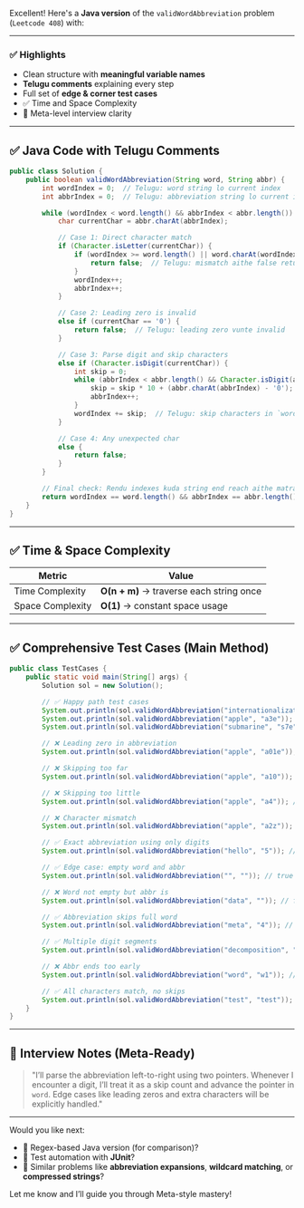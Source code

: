 Excellent! Here's a **Java version** of the `validWordAbbreviation` problem (`Leetcode 408`) with:

---

### ✅ Highlights

* Clean structure with **meaningful variable names**
* **Telugu comments** explaining every step
* Full set of **edge & corner test cases**
* ✅ Time and Space Complexity
* 🚀 Meta-level interview clarity

---

## ✅ Java Code with Telugu Comments

```java
public class Solution {
    public boolean validWordAbbreviation(String word, String abbr) {
        int wordIndex = 0;  // Telugu: word string lo current index
        int abbrIndex = 0;  // Telugu: abbreviation string lo current index

        while (wordIndex < word.length() && abbrIndex < abbr.length()) {
            char currentChar = abbr.charAt(abbrIndex);

            // Case 1: Direct character match
            if (Character.isLetter(currentChar)) {
                if (wordIndex >= word.length() || word.charAt(wordIndex) != currentChar) {
                    return false;  // Telugu: mismatch aithe false return cheyyadam
                }
                wordIndex++;
                abbrIndex++;
            }

            // Case 2: Leading zero is invalid
            else if (currentChar == '0') {
                return false;  // Telugu: leading zero vunte invalid
            }

            // Case 3: Parse digit and skip characters
            else if (Character.isDigit(currentChar)) {
                int skip = 0;
                while (abbrIndex < abbr.length() && Character.isDigit(abbr.charAt(abbrIndex))) {
                    skip = skip * 10 + (abbr.charAt(abbrIndex) - '0');  // Telugu: number form cheyyadam
                    abbrIndex++;
                }
                wordIndex += skip;  // Telugu: skip characters in `word`
            }

            // Case 4: Any unexpected char
            else {
                return false;
            }
        }

        // Final check: Rendu indexes kuda string end reach aithe matrame valid
        return wordIndex == word.length() && abbrIndex == abbr.length();
    }
}
```

---

## ✅ Time & Space Complexity

| Metric           | Value                                    |
| ---------------- | ---------------------------------------- |
| Time Complexity  | **O(n + m)** → traverse each string once |
| Space Complexity | **O(1)** → constant space usage          |

---

## ✅ Comprehensive Test Cases (Main Method)

```java
public class TestCases {
    public static void main(String[] args) {
        Solution sol = new Solution();

        // ✅ Happy path test cases
        System.out.println(sol.validWordAbbreviation("internationalization", "i12iz4n")); // true
        System.out.println(sol.validWordAbbreviation("apple", "a3e")); // true
        System.out.println(sol.validWordAbbreviation("submarine", "s7e")); // true

        // ❌ Leading zero in abbreviation
        System.out.println(sol.validWordAbbreviation("apple", "a01e")); // false

        // ❌ Skipping too far
        System.out.println(sol.validWordAbbreviation("apple", "a10")); // false

        // ❌ Skipping too little
        System.out.println(sol.validWordAbbreviation("apple", "a4")); // false (should skip to 'e')

        // ❌ Character mismatch
        System.out.println(sol.validWordAbbreviation("apple", "a2z")); // false

        // ✅ Exact abbreviation using only digits
        System.out.println(sol.validWordAbbreviation("hello", "5")); // true

        // ✅ Edge case: empty word and abbr
        System.out.println(sol.validWordAbbreviation("", "")); // true

        // ❌ Word not empty but abbr is
        System.out.println(sol.validWordAbbreviation("data", "")); // false

        // ✅ Abbreviation skips full word
        System.out.println(sol.validWordAbbreviation("meta", "4")); // true

        // ✅ Multiple digit segments
        System.out.println(sol.validWordAbbreviation("decomposition", "2c3p6n")); // true

        // ❌ Abbr ends too early
        System.out.println(sol.validWordAbbreviation("word", "w1")); // false

        // ✅ All characters match, no skips
        System.out.println(sol.validWordAbbreviation("test", "test")); // true
    }
}
```

---

## 🧠 Interview Notes (Meta-Ready)

> "I’ll parse the abbreviation left-to-right using two pointers. Whenever I encounter a digit, I’ll treat it as a skip count and advance the pointer in `word`. Edge cases like leading zeros and extra characters will be explicitly handled."

---

Would you like next:

* 🚀 Regex-based Java version (for comparison)?
* 🧪 Test automation with **JUnit**?
* 🔁 Similar problems like **abbreviation expansions**, **wildcard matching**, or **compressed strings**?

Let me know and I’ll guide you through Meta-style mastery!
